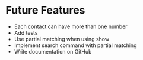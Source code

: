 # Future Features

* Each contact can have more than one number
* Add tests
* Use partial matching when using show
* Implement search command with partial matching
* Write documentation on GitHub